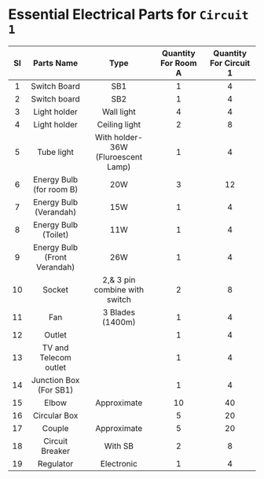 # Essential Electrical Parts for `Circuit 1`

|  Sl |          Parts Name          |                Type                | Quantity For Room A | Quantity For Circuit 1 |
|:---:|:----------------------------:|:----------------------------------:|:-------------------:|:----------------------:|
|  1  |         Switch Board         |                SB1                 |          1          |            4           |
|  2  |         Switch board         |                 SB2                |          1          |            4           |
|  3  |         Light holder         |             Wall light             |          4          |            4           |
|  4  |         Light holder         |            Ceiling light           |          2          |            8           |
|  5  |          Tube light          | With holder-36W <br> (Fluroescent Lamp) |          1          |            4           |
|  6  |   Energy Bulb <br> (for room B)   |                 20W                |          3          |           12           |
|  7  |    Energy Bulb <br>  (Verandah)   |                 15W                |          1          |            4           |
|  8  |     Energy Bulb <br> (Toilet)    |                 11W                |          1          |            4           |
|  9  | Energy Bulb <br> (Front Verandah) |                 26W                |          1          |            4           |
|  10 |            Socket            |    2,& 3 pin combine with switch   |          2          |            8           |
|  11 |              Fan             |          3 Blades (1400m)          |          1          |            4           |
| 12  |            Outlet            |                                    |          1          |            4           |
|  13 |     TV and Telecom outlet    |                                    |          1          |            4           |
|  14 |    Junction Box <br> (For SB1)    |                                    |          1          |            4           |
|  15 |             Elbow            |             Approximate            |          10         |           40           |
|  16 |         Circular Box         |                                    |          5          |           20           |
| 17  |            Couple            |             Approximate            |          5          |           20           |
|  18 |        Circuit Breaker       |               With SB              |          2          |            8           |
|  19 |           Regulator          |             Electronic             |          1          |            4           |

